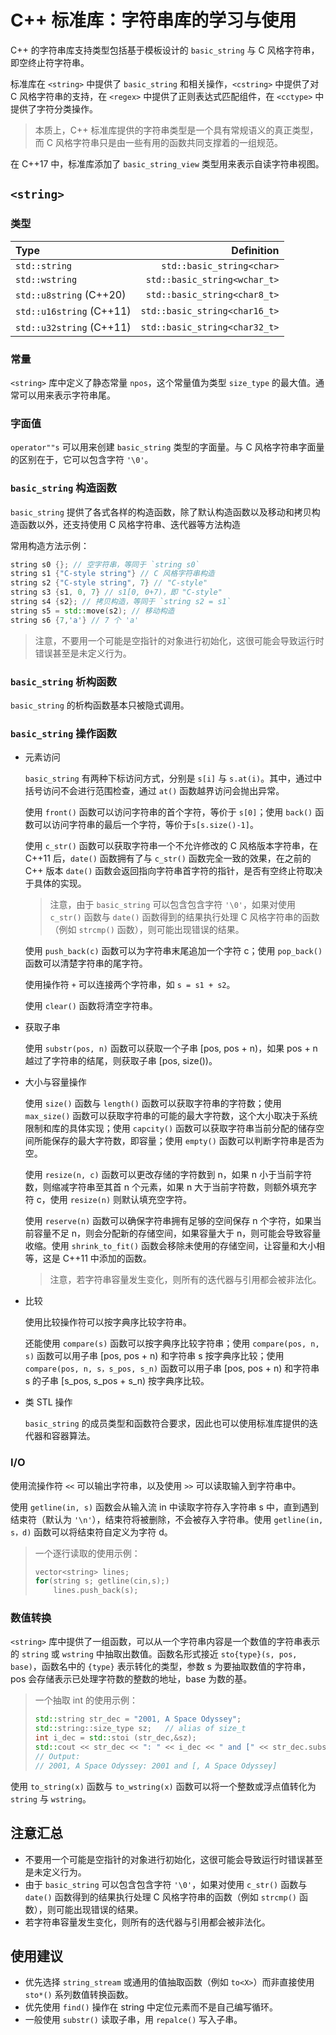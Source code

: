 # C++ 标准库：字符串库的学习与使用

C++ 的字符串库支持类型包括基于模板设计的 `basic_string` 与 C 风格字符串，即空终止符字符串。

标准库在 `<string>` 中提供了 `basic_string` 和相关操作，`<cstring>` 中提供了对 C 风格字符串的支持，在 `<regex>` 中提供了正则表达式匹配组件，在 `<cctype>` 中提供了字符分类操作。

> 本质上，C++ 标准库提供的字符串类型是一个具有常规语义的真正类型，而 C 风格字符串只是由一些有用的函数共同支撑着的一组规范。

在 C++17 中，标准库添加了 `basic_string_view` 类型用来表示自读字符串视图。

## `<string>`

### 类型

| Type                     |                    Definition |
| :----------------------- | ----------------------------: |
| `std::string`            |     `std::basic_string<char>` |
| `std::wstring`           |  `std::basic_string<wchar_t>` |
| `std::u8string` (C++20)  |  `std::basic_string<char8_t>` |
| `std::u16string` (C++11) | `std::basic_string<char16_t>` |
| `std::u32string` (C++11) | `std::basic_string<char32_t>` |

### 常量

`<string>` 库中定义了静态常量 `npos`，这个常量值为类型 `size_type` 的最大值。通常可以用来表示字符串尾。

### 字面值

`operator""s` 可以用来创建 `basic_string` 类型的字面量。与 C 风格字符串字面量的区别在于，它可以包含字符 `'\0'`。

### `basic_string` 构造函数

`basic_string` 提供了各式各样的构造函数，除了默认构造函数以及移动和拷贝构造函数以外，还支持使用 C 风格字符串、迭代器等方法构造

常用构造方法示例：

```cpp
string s0 {}; // 空字符串，等同于 `string s0`
string s1 {"C-style string"} // C 风格字符串构造
string s2 {"C-style string", 7} // "C-style"
string s3 {s1, 0, 7} // s1[0, 0+7)，即 "C-style"
string s4 {s2}; // 拷贝构造，等同于 `string s2 = s1`
string s5 = std::move(s2); // 移动构造
string s6 {7,'a'} // 7 个 'a'
```

> 注意，不要用一个可能是空指针的对象进行初始化，这很可能会导致运行时错误甚至是未定义行为。

### `basic_string` 析构函数

`basic_string` 的析构函数基本只被隐式调用。

### `basic_string` 操作函数

- 元素访问

    `basic_string` 有两种下标访问方式，分别是 `s[i]` 与 `s.at(i)`。其中，通过中括号访问不会进行范围检查，通过 `at()` 函数越界访问会抛出异常。

    使用 `front()` 函数可以访问字符串的首个字符，等价于 `s[0]`；使用 `back()` 函数可以访问字符串的最后一个字符，等价于`s[s.size()-1]`。

    使用 `c_str()` 函数可以获取字符串一个不允许修改的 C 风格版本字符串，在 C++11 后，`date()` 函数拥有了与 `c_str()` 函数完全一致的效果，在之前的 C++ 版本 `date()` 函数会返回指向字符串首字符的指针，是否有空终止符取决于具体的实现。

    > 注意，由于 `basic_string` 可以包含包含字符 `'\0'`，如果对使用 `c_str()` 函数与 `date()` 函数得到的结果执行处理 C 风格字符串的函数（例如 `strcmp()` 函数），则可能出现错误的结果。

    使用 `push_back(c)` 函数可以为字符串末尾追加一个字符 c；使用 `pop_back()` 函数可以清楚字符串的尾字符。

    使用操作符 `+` 可以连接两个字符串，如 `s = s1 + s2`。

    使用 `clear()` 函数将清空字符串。

- 获取子串

    使用 `substr(pos, n)` 函数可以获取一个子串 [pos, pos + n)，如果 pos + n 越过了字符串的结尾，则获取子串 [pos, size())。

- 大小与容量操作

    使用 `size()` 函数与 `length()` 函数可以获取字符串的字符数；使用 `max_size()` 函数可以获取字符串的可能的最大字符数，这个大小取决于系统限制和库的具体实现；使用 `capcity()` 函数可以获取字符串当前分配的储存空间所能保存的最大字符数，即容量；使用 `empty()` 函数可以判断字符串是否为空。

    使用 `resize(n, c)` 函数可以更改存储的字符数到 n，如果 n 小于当前字符数，则缩减字符串至其首 n 个元素，如果 n 大于当前字符数，则额外填充字符 c，使用 `resize(n)` 则默认填充空字符。

    使用 `reserve(n)` 函数可以确保字符串拥有足够的空间保存 n 个字符，如果当前容量不足 n，则会分配新的存储空间，如果容量大于 n，则可能会导致容量收缩。使用 `shrink_to_fit()` 函数会移除未使用的存储空间，让容量和大小相等，这是 C++11 中添加的函数。

    > 注意，若字符串容量发生变化，则所有的迭代器与引用都会被非法化。

- 比较

    使用比较操作符可以按字典序比较字符串。

    还能使用 `compare(s)` 函数可以按字典序比较字符串；使用 `compare(pos, n, s)` 函数可以用子串 [pos, pos + n) 和字符串 s 按字典序比较；使用  `compare(pos, n, s，s_pos, s_n)` 函数可以用子串 [pos, pos + n) 和字符串 s 的子串 [s_pos, s_pos + s_n) 按字典序比较。

- 类 STL 操作

    `basic_string` 的成员类型和函数符合要求，因此也可以使用标准库提供的迭代器和容器算法。

### I/O

使用流操作符 `<<` 可以输出字符串，以及使用 `>>` 可以读取输入到字符串中。

使用 `getline(in, s)` 函数会从输入流 in 中读取字符存入字符串 s 中，直到遇到结束符（默认为 `'\n'`），结束符将被删除，不会被存入字符串。使用 `getline(in, s，d)` 函数可以将结束符自定义为字符 d。

> 一个逐行读取的使用示例：
>
> ```cpp
> vector<string> lines;
> for(string s; getline(cin,s);)
>     lines.push_back(s);
> ```

### 数值转换

`<string>` 库中提供了一组函数，可以从一个字符串内容是一个数值的字符串表示的 `string` 或 `wstring` 中抽取出数值。函数名形式接近 `sto{type}(s, pos, base)`，函数名中的 `{type}` 表示转化的类型，参数 s 为要抽取数值的字符串， pos 会存储表示已处理字符数的整数的地址，base 为数的基。

> 一个抽取 int 的使用示例：
>
> ```cpp
> std::string str_dec = "2001, A Space Odyssey";
> std::string::size_type sz;   // alias of size_t
> int i_dec = std::stoi (str_dec,&sz);
> std::cout << str_dec << ": " << i_dec << " and [" << str_dec.substr(sz) << "]\n";
> // Output:
> // 2001, A Space Odyssey: 2001 and [, A Space Odyssey]
> ```

使用 `to_string(x)` 函数与 `to_wstring(x)` 函数可以将一个整数或浮点值转化为 `string` 与 `wstring`。

## 注意汇总

- 不要用一个可能是空指针的对象进行初始化，这很可能会导致运行时错误甚至是未定义行为。
- 由于 `basic_string` 可以包含包含字符 `'\0'`，如果对使用 `c_str()` 函数与 `date()` 函数得到的结果执行处理 C 风格字符串的函数（例如 `strcmp()` 函数），则可能出现错误的结果。
- 若字符串容量发生变化，则所有的迭代器与引用都会被非法化。

## 使用建议

- 优先选择 `string_stream` 或通用的值抽取函数（例如 `to<X>`）而非直接使用 `sto*()` 系列数值转换函数。
- 优先使用 `find()` 操作在 string 中定位元素而不是自己编写循环。
- 一般使用 `substr()` 读取子串，用 `repalce()` 写入子串。
